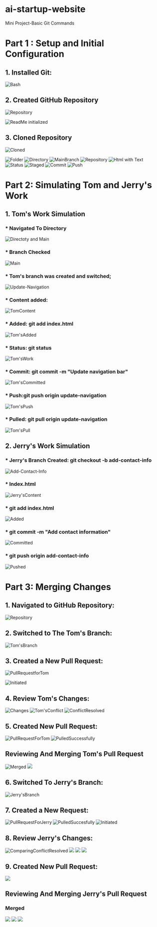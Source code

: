 # ai-startup-website
Mini Project-Basic Git Commands 
# Part 1 : Setup and Initial Configuration
## 1. Installed Git:

![Bash](./img/GitBash%20downloaded.png)

## 2. Created GitHub Repository

![Repository](./img/Repository%20created.png)

![ReadMe initialized](./img/ReadMe%20initialized.png)

## 3. Cloned Repository

![Cloned](./img/Repository%20confirmed%20cloned.png)

![Folder](./img/Folder%20created.png)
![Directory](./img/Directory%20changed%20to%20git%20project.png)
![MainBranch](./img/Default%20branch%20confirmed.png)
![Repository](./img/Navigated%20to%20Repository%20cloned.png)
![Html with Text](./img/Index%20file%20created%20and%20text%20added.png)
![Status](./img/Status%20of%20the%20file.png)
![Staged](./img/File%20added.png)
![Commit](./img/File%20committed.png)
![Push](./img/File%20pushed%20successfully.png)


# Part 2: Simulating Tom and Jerry's Work

## 1. Tom's Work Simulation

### * Navigated To Directory
![Directoty and Main](./img/Navigated%20to%20Repository%20cloned.png)

### * Branch Checked
![Main](./img/Default%20branch%20confirmed.png)

### * Tom's branch was created and switched;
![Update-Navigation](./img/Tom%20Branch.png)

### * Content added:
![TomContent](./img/Tom%20Content%20Added%20In%20The%20Terminal.png)

### * Added: git add index.html
![Tom'sAdded](./img/Tom%20File%20Status.png)

### * Status: git status
![Tom'sWork](./img/Tom%20File%20Status%20Staged.png)

### * Commit: git commit -m "Update navigation bar"
![Tom'sCommitted](./img/Tom%20Work%20Committed.png)

### * Push:git push origin update-navigation
![Tom'sPush](./img/Tom%20Push%20Status.png)

### * Pulled: git pull origin update-navigation
 ![Tom'sPull](./img/Tom%20Pull%20Status.png)

## 2. Jerry's Work Simulation

### * Jerry's Branch Created: git checkout -b add-contact-info

![Add-Contact-Info](./img/Add%20Contact%20Info.png)

### * Index.html
![Jerry'sContent](./img/Jerry's%20Content%20Added%20In%20The%20Terminal.png)

### * git add index.html

![Added](./img/Jerry's%20Work%20Added.png)

### * git commit -m "Add contact information"
![Committed](./img/Jerry's%20Work%20Committed.png)

### * git push origin add-contact-info
![Pushed](./img/Jerry's%20Work%20Pushed.png)

# Part 3: Merging Changes

## 1. Navigated to GitHub Repository:
![Repository](./img/Repository%20created.png)

## 2. Switched to The Tom's Branch: 
![Tom'sBranch](./img/Switch%20to%20Tom's%20Branch.png)

## 3. Created a New Pull Request: 
![PullRequestforTom](./img/pull%20request%20by%20Tom.png)

![Initiated](./img/Pull%20request%20initiated.png)

## 4. Review Tom's Changes: 
![Changes](./img/Comparing%20Branches%20for%20Tom%20and%20ready%20for%20PR.png)
![Tom'sConflict](./img/Resolving%20conflicts.png)
![ConflictResolved](./img/Conflits%20resolved%20and%20ready%20to%20merge.png)

## 5. Created New Pull Request:
![PullRequestForTom](./img/Comparing%20Branches%20for%20Tom%20and%20ready%20for%20PR.png)
![PulledSuccessfully](./img/Tom%20Pushed%20&%20Pulled%20Successfully.png)

## Reviewing And Merging Tom's Pull Request
![Merged](./img/Ready%20for%20merge.png)
![](./img/Pull%20Request%20merged%20successfully.png)

## 6. Switched To Jerry's Branch:
![Jerry'sBranch](./img/Switch%20to%20Jerry's%20Branch.png)

## 7. Created a New Request:
![PullRequestForJerry](./img/Pull%20Request%20by%20Jerry.png)
![PulledSuccesfully](./img/Jerry%20Pushed%20&%20Pulled%20Successfully.png)
![Initiated](./img/Ready%20for%20merging.png)

## 8. Review Jerry's Changes:
![ComparingConflictResolved](./img/Comparing%20Branches%20for%20Jerry%20and%20PR%20ready.png)
![](./img/conflict%20from%20Jerry's%20work.png)
![](./img/Conflits%20resolved%20and%20ready%20to%20merge.png)
![](./img/Jerry%20resolving%20conflicts.png)

## 9. Created New Pull Request:
![](./img/Pull%20request%20merged%20successfully%20for%20Jerry.png)

## Reviewing And Merging Jerry's Pull Request
### Merged
![](./img/Pull%20request%20merged%20successfully%20for%20Jerry.png)
![](./img/conflict.png)
![](./img/Commit%20message%20for%20merge.png)
